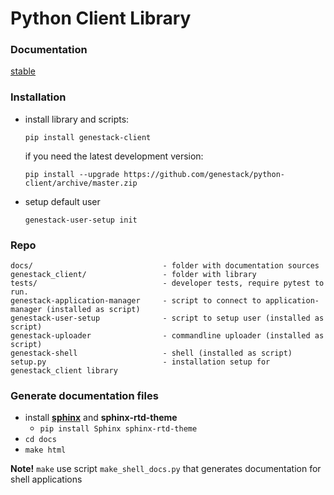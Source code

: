 # Python Client Library

### Documentation

   [stable](http://genestack-client.readthedocs.io/en/stable/)

### Installation

   - install library and scripts:
     ```
     pip install genestack-client
     ```
     if you need the latest development version:
     ```
     pip install --upgrade https://github.com/genestack/python-client/archive/master.zip
     ```
   - setup default user
     ```
     genestack-user-setup init
     ```

### Repo

  ```
  docs/                             - folder with documentation sources
  genestack_client/                 - folder with library
  tests/                            - developer tests, require pytest to run.
  genestack-application-manager     - script to connect to application-manager (installed as script)
  genestack-user-setup              - script to setup user (installed as script)
  genestack-uploader                - commandline uploader (installed as script)
  genestack-shell                   - shell (installed as script)
  setup.py                          - installation setup for genestack_client library
  ```

### Generate documentation files

 - install [**sphinx**](http://sphinx-doc.org/) and **sphinx-rtd-theme**
   - `pip install Sphinx sphinx-rtd-theme`
 - `cd docs`
 - `make html`

**Note!** `make` use script `make_shell_docs.py` that generates documentation for shell applications

